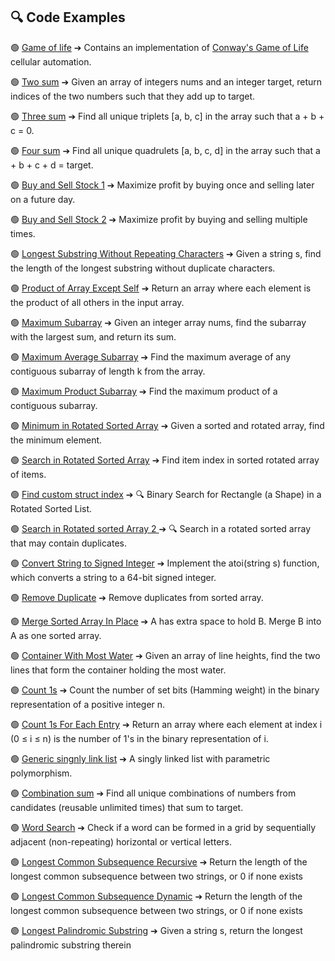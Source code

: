 ## 🔍 Code Examples

🟢 [Game of life](game_of_life.md) ➔
 Contains an implementation of [Conway's Game of Life](https://en.wikipedia.org/wiki/Conway%27s_Game_of_Life) cellular automation.

🟢 [Two sum](two_sum.md) ➔ Given an array of integers nums and an integer target, return indices of the two numbers such that they add up to target.

🟢 [Three sum](3sum.md) ➔ Find all unique triplets [a, b, c] in the array such that a + b + c = 0.

🟢 [Four sum](4sum.md) ➔ Find all unique quadrulets [a, b, c, d] in the array such that a + b + c + d = target.

🟢 [ Buy and Sell Stock 1](buy_and_sell_stock.md) ➔ Maximize profit by buying once and selling later on a future day.

🟢 [ Buy and Sell Stock 2](buy_and_sell_stock_2.md) ➔ Maximize profit by buying and selling multiple times.

🟢 [ Longest Substring Without Repeating Characters](longest_substr_no_char_repeats.md) ➔ Given a string s, find the length of the longest substring without duplicate characters.

🟢 [ Product of Array Except Self](product_of_array_except_self.md) ➔ Return an array where each element is the product of all others in the input array.

🟢 [ Maximum Subarray](max_sum_sub_array.md) ➔ Given an integer array nums, find the subarray with the largest sum, and return its sum.

🟢 [ Maximum Average Subarray](max_average_subarray.md) ➔ Find the maximum average of any contiguous subarray of length k from the array.

🟢 [ Maximum Product Subarray](max_subarray_product.md) ➔ Find the maximum product of a contiguous subarray.

🟢 [ Minimum in Rotated Sorted Array](min_in_sorted_rotated_arr.md) ➔ Given a sorted and rotated array, find the minimum element.

🟢 [ Search in Rotated Sorted Array](search_sorted_rotated_arr.md) ➔ Find item index in sorted rotated array of items.

  🟢 [ Find custom struct index](shapes.md) ➔ 🔍 Binary Search for Rectangle (a Shape) in a Rotated Sorted List.

  🟢 [ Search in Rotated sorted Array 2 ](search_sorted_rotated_duplicates.md) ➔ 🔍 Search in a rotated sorted array that may contain duplicates.

🟢 [ Convert String to Signed Integer](atoi.md) ➔ Implement the atoi(string s) function, which converts a string to a 64-bit signed integer.

🟢 [ Remove Duplicate](remove_duplicates_sorted_arr.md) ➔ Remove duplicates from sorted array.

🟢 [ Merge Sorted Array In Place](merge_shorted_arr_in_place.md) ➔ A has extra space to hold B. Merge B into A as one sorted array.

🟢 [ Container With Most Water](water_container_max_area.md) ➔ Given an array of line heights, find the two lines that form the container holding the most water.

🟢 [ Count 1s](num_ones.md) ➔ Count the number of set bits (Hamming weight) in the binary representation of a positive integer n.

🟢 [Count 1s For Each Entry](count_bits.md) ➔ Return an array where each element at index i (0 ≤ i ≤ n) is the number of 1's in the binary representation of i.

🟢 [Generic singnly link list](linkedlist.md) ➔ A singly linked list with parametric polymorphism.

🟢 [Combination sum](combination_sum.md) ➔ Find all unique combinations of numbers from candidates (reusable unlimited times) that sum to target.

🟢 [Word Search](wordsearch.md) ➔ Check if a word can be formed in a grid by sequentially adjacent (non-repeating) horizontal or vertical letters.

🟢 [Longest Common Subsequence Recursive](longest_common_subeq.md) ➔ Return the length of the longest common subsequence between two strings, or 0 if none exists

🟢 [Longest Common Subsequence Dynamic](longest_common_subeq_dyn.md) ➔ Return the length of the longest common subsequence between two strings, or 0 if none exists

🟢 [Longest Palindromic Substring](longest_palidromic_substr.md) ➔ Given a string s, return the longest palindromic substring therein